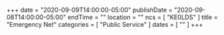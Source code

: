 +++
date = "2020-09-09T14:00:00-05:00"
publishDate = "2020-09-08T14:00:00-05:00"
endTime = ""
location = ""
ncs = [ "KE0LDS" ]
title = "Emergency Net"
categories = [ "Public Service" ]
dates = [ "" ]
+++
